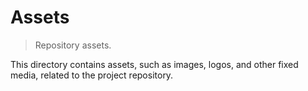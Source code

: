 # Assets

> Repository assets.

<!-- Section to include introductory text. Make sure to keep an empty line after the intro `section` element and another before the `/section` close. -->

<section class="intro">

This directory contains assets, such as images, logos, and other fixed media, related to the project repository.

</section>

<!-- /.intro -->

<!-- Section to include notes. Make sure to keep an empty line after the `section` element and another before the `/section` close. -->

<section class="notes">

</section>

<!-- /.notes -->

<!-- Section for all links. Make sure to keep an empty line after the `section` element and another before the `/section` close. -->

<section class="links">

</section>

<!-- /.links -->
